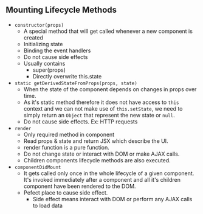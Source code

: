 ## Mounting Lifecycle Methods

 - `constructor(props)`
   - A special method that will get called whenever a new component is created
   - Initializing state
   - Binding the event handlers
   - Do not cause side effects
   - Usually contains
     - super(props)
     - Directly overwrite this.state
- `static getDerivedStateFromProps(props, state)`
  - When the state of the component depends on changes in props over time.
  - As it's static method therefore it does not have access to `this` context and we can not make use of `this.setState`, we need to simply return an `Object` that represent the new state or `null`.
  - Do not cause side effects. Ex: HTTP requests
- `render`
  - Only required method in component
  - Read props & state and return JSX which describe the UI.
  - render function is a pure function.
  - Do not change state or interact with DOM or make AJAX calls.
  - Children components lifecycle methods are also executed.
 - `componentDidMount`
   - It gets called only once in the whole lifecycle of a given component. It's invoked immediately after a component and all it's children component have been rendered to the DOM. 
   - Pefect place to cause side effect.
     - Side effect means interact with DOM or perform any AJAX calls to load data